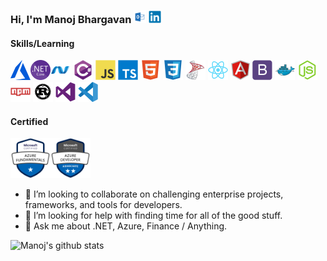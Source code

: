 ### Hi, I'm Manoj Bhargavan <a href="mailto:manoj.bhargavan@outlook.in" _target="blank"><img src="icons/outlook-icon.svg" alt="outlook"  height="20px" width="20px"></a> <a href="https://www.linkedin.com/in/manojbhargavan/"><img src="icons/linkedin/linkedin-original.svg" alt="linkedin" height="20px" width="20px" _target="blank"></a>

#### Skills/Learning 
<img src="icons/641a60c0f6d3522807916f078547c94f.png" alt="azure" height="32px" width="32px"><img src="icons/480px-.NET_Core_Logo.svg.png" alt="dotnetcore" height="32px" width="32px"><img src="icons/dot-net/dot-net-original.svg" alt="dotnet" height="32px" width="32px"> <img src="icons/csharp/csharp-original.svg" alt="csharp" height="32px" width="32px"> <img src="icons/javascript/javascript-original.svg" alt="js" height="32px" width="32px"> <img src="icons/typescript/typescript-original.svg" alt="ts" height="32px" width="32px"> <img src="icons/html5/html5-original.svg" alt="ts" height="32px" width="32px"> <img src="icons/css3/css3-original.svg" alt="ts" height="32px" width="32px"> <img src="icons/sql-server.png" alt="tsql" height="32px" width="32px"> <img src="icons/react/react-original.svg" alt="react" height="32px" width="32px"> <img src="icons/angularjs/angularjs-original.svg" alt="angular" height="32px" width="32px"> <img src="icons/bootstrap/bootstrap-plain.svg" alt="bootstrap" height="32px" width="32px"> <img src="icons/docker/docker-original.svg" alt="docker" height="32px" width="32px"> <img src="icons/nodejs/nodejs-original.svg" alt="nodejs" height="32px" width="32px"> <img src="icons/npm/npm-original-wordmark.svg" alt="nodejs" height="32px" width="32px"> <img src="icons/rust/rust-plain.svg" alt="rust" height="32px" width="32px"> <img src="icons/visualstudio/visualstudio-plain.svg" alt="visualstudio" height="32px" width="32px"> <img src="icons/visual-studio-code-1.svg" alt="vscode" height="32px" width="32px"> 

#### Certified
<img src="certified/microsoft-certified-azure-fundamentals.png" alt="azure-fundamentals" height="64px" width="64px"><img src="certified/microsoft-certified-azure-developer-associate.1.png" alt="azure-developer" height="64px" width="64px">

- 👯 I’m looking to collaborate on challenging enterprise projects, frameworks, and tools for developers.
- 🤔 I’m looking for help with finding time for all of the good stuff.
- 💬 Ask me about .NET, Azure, Finance / Anything.

![Manoj's github stats](https://github-readme-stats.vercel.app/api?username=manojbhargavan&count_private=true&show_icons=true)
